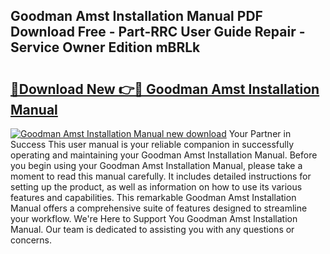 ## Goodman Amst Installation Manual PDF Download Free - Part-RRC User Guide Repair - Service Owner Edition mBRLk

# <h2><a href="http://bc16773.oget.top/?id=Goodman+Amst+Installation+Manual">🔗Download New 👉🔴 Goodman Amst Installation Manual</a></h2>

[![Goodman Amst Installation Manual new download](https://i.imgur.com/5g1atiW.png)](http://bc16773.oget.top/?id=Goodman+Amst+Installation+Manual)
Your Partner in Success This user manual is your reliable companion in successfully operating and maintaining your Goodman Amst Installation Manual. Before you begin using your Goodman Amst Installation Manual, please take a moment to read this manual carefully. It includes detailed instructions for setting up the product, as well as information on how to use its various features and capabilities. This remarkable Goodman Amst Installation Manual offers a comprehensive suite of features designed to streamline your workflow. We're Here to Support You Goodman Amst Installation Manual. Our team is dedicated to assisting you with any questions or concerns.
